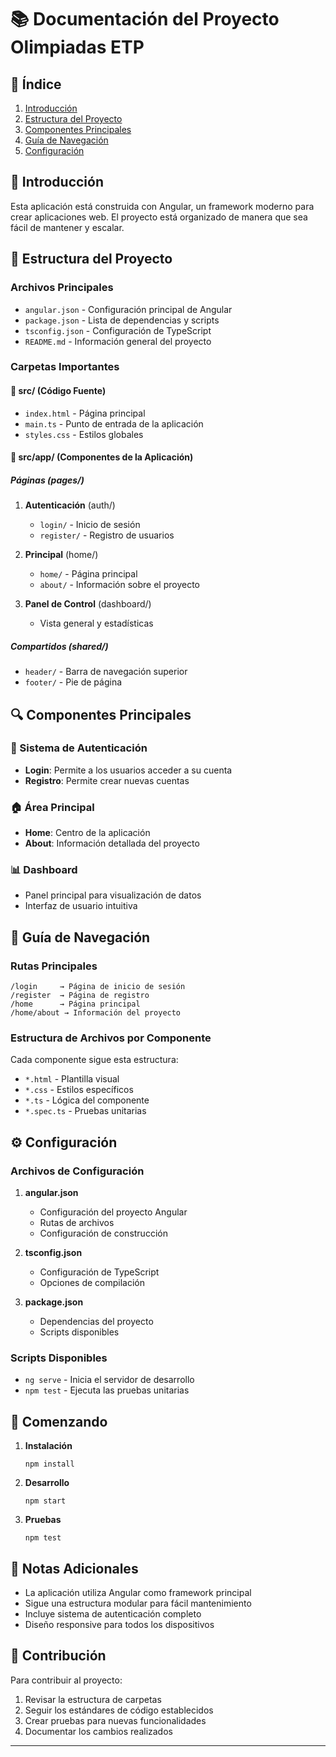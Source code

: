 # 📚 Documentación del Proyecto Olimpiadas ETP

## 📖 Índice
1. [Introducción](#introducción)
2. [Estructura del Proyecto](#estructura-del-proyecto)
3. [Componentes Principales](#componentes-principales)
4. [Guía de Navegación](#guía-de-navegación)
5. [Configuración](#configuración)

## 🎯 Introducción
Esta aplicación está construida con Angular, un framework moderno para crear aplicaciones web. El proyecto está organizado de manera que sea fácil de mantener y escalar.

## 📁 Estructura del Proyecto

### Archivos Principales
- `angular.json` - Configuración principal de Angular
- `package.json` - Lista de dependencias y scripts
- `tsconfig.json` - Configuración de TypeScript
- `README.md` - Información general del proyecto

### Carpetas Importantes

#### 📂 src/ (Código Fuente)
- `index.html` - Página principal
- `main.ts` - Punto de entrada de la aplicación
- `styles.css` - Estilos globales

#### 📂 src/app/ (Componentes de la Aplicación)
##### Páginas (pages/)
1. **Autenticación** (auth/)
   - `login/` - Inicio de sesión
   - `register/` - Registro de usuarios

2. **Principal** (home/)
   - `home/` - Página principal
   - `about/` - Información sobre el proyecto

3. **Panel de Control** (dashboard/)
   - Vista general y estadísticas

##### Compartidos (shared/)
- `header/` - Barra de navegación superior
- `footer/` - Pie de página

## 🔍 Componentes Principales

### 🔐 Sistema de Autenticación
- **Login**: Permite a los usuarios acceder a su cuenta
- **Registro**: Permite crear nuevas cuentas

### 🏠 Área Principal
- **Home**: Centro de la aplicación
- **About**: Información detallada del proyecto

### 📊 Dashboard
- Panel principal para visualización de datos
- Interfaz de usuario intuitiva

## 🧭 Guía de Navegación

### Rutas Principales
```
/login     → Página de inicio de sesión
/register  → Página de registro
/home      → Página principal
/home/about → Información del proyecto
```

### Estructura de Archivos por Componente
Cada componente sigue esta estructura:
- `*.html` - Plantilla visual
- `*.css` - Estilos específicos
- `*.ts` - Lógica del componente
- `*.spec.ts` - Pruebas unitarias

## ⚙️ Configuración

### Archivos de Configuración
1. **angular.json**
   - Configuración del proyecto Angular
   - Rutas de archivos
   - Configuración de construcción

2. **tsconfig.json**
   - Configuración de TypeScript
   - Opciones de compilación

3. **package.json**
   - Dependencias del proyecto
   - Scripts disponibles

### Scripts Disponibles
- `ng serve` - Inicia el servidor de desarrollo
- `npm test` - Ejecuta las pruebas unitarias

## 🚀 Comenzando

1. **Instalación**
   ```
   npm install
   ```

2. **Desarrollo**
   ```
   npm start
   ```

3. **Pruebas**
   ```
   npm test
   ```

## 📝 Notas Adicionales
- La aplicación utiliza Angular como framework principal
- Sigue una estructura modular para fácil mantenimiento
- Incluye sistema de autenticación completo
- Diseño responsive para todos los dispositivos

## 🤝 Contribución
Para contribuir al proyecto:
1. Revisar la estructura de carpetas
2. Seguir los estándares de código establecidos
3. Crear pruebas para nuevas funcionalidades
4. Documentar los cambios realizados

---
